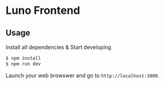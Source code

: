 # Luno Frontend

## Usage

Install all dependencies & Start developing
```bash
$ npm install
$ npm run dev
```

Launch your web browswer and go to `http://localhost:3000`.
